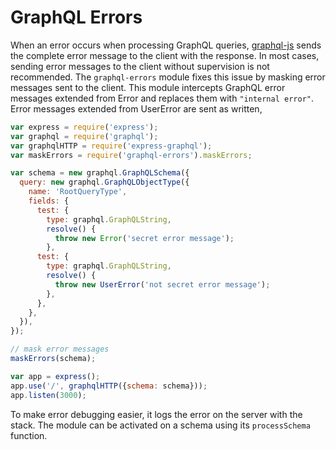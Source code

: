 # GraphQL Errors

When an error occurs when processing GraphQL queries, [graphql-js](https://github.com/graphql/graphql-js) sends the complete error message to the client with the response. In most cases, sending error messages to the client without supervision is not recommended. The `graphql-errors` module fixes this issue by masking error messages sent to the client. This module intercepts GraphQL error messages extended from Error and replaces them with `"internal error"`.  Error messages extended from UserError are sent as written,

``` javascript
var express = require('express');
var graphql = require('graphql');
var graphqlHTTP = require('express-graphql');
var maskErrors = require('graphql-errors').maskErrors;

var schema = new graphql.GraphQLSchema({
  query: new graphql.GraphQLObjectType({
    name: 'RootQueryType',
    fields: {
      test: {
        type: graphql.GraphQLString,
        resolve() {
          throw new Error('secret error message');
        },
      test: {
        type: graphql.GraphQLString,
        resolve() {
          throw new UserError('not secret error message');
        },
      },
    },
  }),
});

// mask error messages
maskErrors(schema);

var app = express();
app.use('/', graphqlHTTP({schema: schema}));
app.listen(3000);
```

To make error debugging easier, it logs the error on the server with the stack. The module can be activated on a schema using its `processSchema` function.
